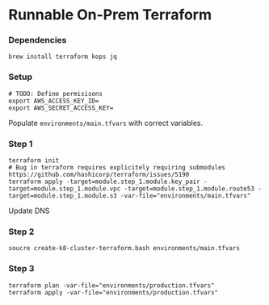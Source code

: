 # Runnable On-Prem Terraform

### Dependencies

```
brew install terraform kops jq
```

### Setup

```
# TODO: Define permisisons
export AWS_ACCESS_KEY_ID=
export AWS_SECRET_ACCESS_KEY=
```

Populate `environments/main.tfvars` with correct variables.

### Step 1

```
terraform init
# Bug in terraform requires explicitely requiring submodules https://github.com/hashicorp/terraform/issues/5190
terraform apply -target=module.step_1.module.key_pair -target=module.step_1.module.vpc -target=module.step_1.module.route53 -target=module.step_1.module.s3 -var-file="environments/main.tfvars"
```
Update DNS

### Step 2

```
soucre create-k8-cluster-terraform.bash environments/main.tfvars
```

### Step 3

```
terraform plan -var-file="environments/production.tfvars"
terraform apply -var-file="environments/production.tfvars"
```
